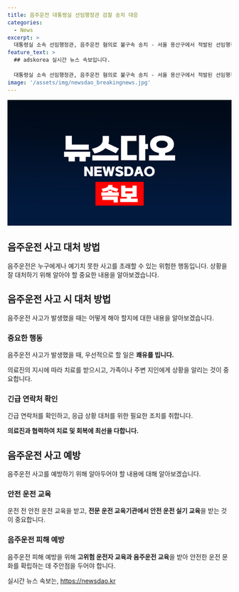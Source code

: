 ```yaml
---
title: 음주운전 대통령실 선임행정관 검찰 송치 대응
categories:
  - News
excerpt: >
  대통령실 소속 선임행정관, 음주운전 혐의로 불구속 송치 - 서울 용산구에서 적발된 선임행정관, 혈중알코올농도 면허 취소 수준 초과. 대통령실, 엄정한 조치 예고.
feature_text: >
  ## adskorea 실시간 뉴스 속보입니다.

  대통령실 소속 선임행정관, 음주운전 혐의로 불구속 송치 - 서울 용산구에서 적발된 선임행정관, 혈중알코올농도 면허 취소 수준 초과. 대통령실, 엄정한 조치 예고.
image: '/assets/img/newsdao_breakingnews.jpg'
---
```


<p><img src="/assets/img/newsdao_breakingnews.jpg" alt="adskorea 속보" /></p>

<h2 data-ke-size="size26">음주운전 사고 대처 방법</h2>

<p data-ke-size="size16">음주운전은 누구에게나 예기치 못한 사고를 초래할 수 있는 위험한 행동입니다. 상황을 잘 대처하기 위해 알아야 할 중요한 내용을 알아보겠습니다.</p>

<h2 data-ke-size="size24">음주운전 사고 시 대처 방법</h2>

<p data-ke-size="size16">음주운전 사고가 발생했을 때는 어떻게 해아 할지에 대한 내용을 알아보겠습니다.</p>

<h3 data-ke-size="size22">중요한 행동</h3>

<p data-ke-size="size16">음주운전 사고가 발생했을 때, 우선적으로 할 일은 <b>쾌유를 빕니다.</b></p>

<p data-ke-size="size16">의료진의 지시에 따라 치료를 받으시고, 가족이나 주변 지인에게 상황을 알리는 것이 중요합니다.</p>

<h3 data-ke-size="size22">긴급 연락처 확인</h3>

<p data-ke-size="size16">긴급 연락처를 확인하고, 응급 상황 대처를 위한 필요한 조치를 취합니다.</p>

<p data-ke-size="size16"><b>의료진과 협력하여 치료 및 회복에 최선을 다합니다.</b></p>

<h2 data-ke-size="size24">음주운전 사고 예방</h2>

<p data-ke-size="size16">음주운전 사고를 예방하기 위해 알아두어야 할 내용에 대해 알아보겠습니다.</p>

<h3 data-ke-size="size22">안전 운전 교육</h3>

<p data-ke-size="size16">운전 전 안전 운전 교육을 받고, <b>전문 운전 교육기관에서 안전 운전 실기 교육</b>을 받는 것이 중요합니다.</p>

<h3 data-ke-size="size22">음주운전 피해 예방</h3>

<p data-ke-size="size16">음주운전 피해 예방을 위해 <b>고위험 운전자 교육과 음주운전 교육</b>을 받아 안전한 운전 문화를 확립하는 데 주안점을 두어야 합니다.</p>
실시간 뉴스 속보는, <a href="https://newsdao.kr" rel="dofollow">https://newsdao.kr</a>


